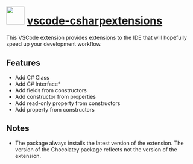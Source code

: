 # <img src="https://cdn.rawgit.com/chocolatey/chocolatey-coreteampackages/deb80d8be8c4990599cfd832061b780540426dd1/icons/vscode-csharpextensions.png" width="48" height="48"/> [vscode-csharpextensions](https://chocolatey.org/packages/vscode-csharpextensions)

This VSCode extension provides extensions to the IDE that will hopefully speed up your development workflow.

## Features

* Add C# Class
* Add C# Interface*
* Add fields from constructors
* Add constructor from properties
* Add read-only property from constructors
* Add property from constructors

## Notes

* The package always installs the latest version of the extension.
  The version of the Chocolatey package reflects not the version of the extension.
